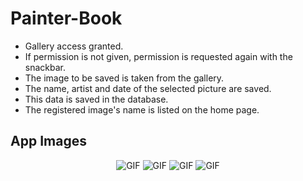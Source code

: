 # Painter-Book

* Gallery access granted.<br>
* If permission is not given, permission is requested again with the snackbar.
* The image to be saved is taken from the gallery.<br>
* The name, artist and date of the selected picture are saved.<br>
* This data is saved in the database.<br>
* The registered image's name is listed on the home page.<br>


App Images
--------------
<p align="center">
  <img src="https://user-images.githubusercontent.com/71982171/148244082-91cbd22c-47f7-404f-a7da-4d47ffb56390.png" alt="GIF" />
  <img src="https://user-images.githubusercontent.com/71982171/148244085-44f8a647-f3be-4f13-b105-8c94753f28cb.png" alt="GIF" />
  <img src="https://user-images.githubusercontent.com/71982171/148244076-3f7b9821-40ce-48fe-8671-1e85fbd04f6c.png" alt="GIF" />
  <img src="https://user-images.githubusercontent.com/71982171/148244080-c9671cd9-f9d7-4b2e-a1d0-6f0442149bfa.png" alt="GIF" />
  
</p>
